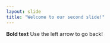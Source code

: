 ```yaml
---
layout: slide
title: "Welcome to our second slide!"
---
```

**Bold text**
Use the left arrow to go back!